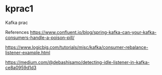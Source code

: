 # kprac1

Kafka prac

References
https://www.confluent.io/blog/spring-kafka-can-your-kafka-consumers-handle-a-poison-pill/

https://www.logicbig.com/tutorials/misc/kafka/consumer-rebalance-listener-example.html

https://medium.com/@debashisamo/detecting-idle-listener-in-kafka-ce8a0959d1d3